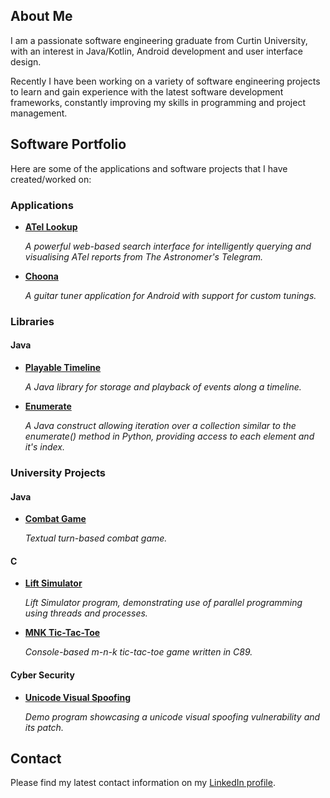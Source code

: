 ## About Me
I am a passionate software engineering graduate from Curtin University, with an interest in Java/Kotlin, Android development and user interface design.

Recently I have been working on a variety of software engineering projects to learn and gain experience with the latest software development frameworks, constantly improving my skills in programming and project management.

## Software Portfolio

Here are some of the applications and software projects that I have created/worked on:

### Applications
- [**ATel Lookup**](https://github.com/rohankhayech/ATel-Lookup)
  
  *A powerful web-based search interface for intelligently querying and visualising ATel reports from The Astronomer's Telegram.*

- [**Choona**](https://github.com/rohankhayech/Choona)
  
  *A guitar tuner application for Android with support for custom tunings.*

### Libraries
#### Java
- [**Playable Timeline**](https://github.com/rohankhayech/PlayableTimeline)
  
  *A Java library for storage and playback of events along a timeline.*
  
- [**Enumerate**](https://github.com/rohankhayech/EnumerateJava)

  *A Java construct allowing iteration over a collection similar to the enumerate() method in Python, providing access to each element and it's index.*

### University Projects
#### Java
- [**Combat Game**](https://github.com/rohankhayech/CombatGame)
  
  *Textual turn-based combat game.*

#### C
- [**Lift Simulator**](https://github.com/rohankhayech/LiftSim)

  *Lift Simulator program, demonstrating use of parallel programming using threads and processes.*

- [**MNK Tic-Tac-Toe**](https://github.com/rohankhayech/MNK-TicTacToe)

  *Console-based m-n-k tic-tac-toe game written in C89.*
#### Cyber Security
- [**Unicode Visual Spoofing**](https://github.com/rohankhayech/UnicodeVisualSpoofing)

  *Demo program showcasing a unicode visual spoofing vulnerability and its patch.*
  
## Contact
Please find my latest contact information on my [LinkedIn profile](https://www.linkedin.com/in/rohan-khayech-356b01228/).
